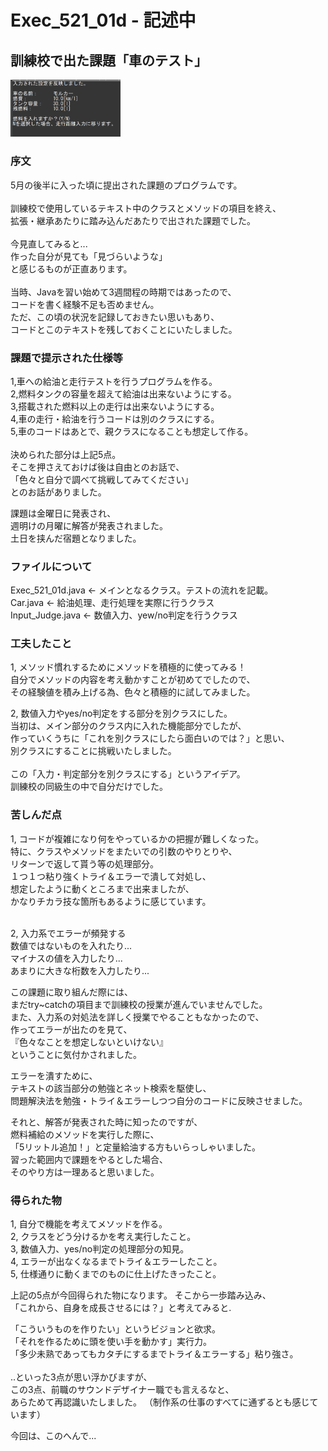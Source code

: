 # Exec_521_01d - 記述中
## 訓練校で出た課題「車のテスト」  
<img src="https://github.com/kimihiro-abe/Car_Test/blob/main/pic_Exec_521_01d.png" width="35%">
<br>

### 序文

5月の後半に入った頃に提出された課題のプログラムです。  
<br> 
訓練校で使用しているテキスト中のクラスとメソッドの項目を終え、  
拡張・継承あたりに踏み込んだあたりで出された課題でした。  
<br>
今見直してみると...  
作った自分が見ても「見づらいような」  
と感じるものが正直あります。  
<br>
当時、Javaを習い始めて3週間程の時期ではあったので、  
コードを書く経験不足も否めません。  
ただ、この頃の状況を記録しておきたい思いもあり、  
コードとこのテキストを残しておくことにいたしました。  

### 課題で提示された仕様等

1,車への給油と走行テストを行うプログラムを作る。  
2,燃料タンクの容量を超えて給油は出来ないようにする。  
3,搭載された燃料以上の走行は出来ないようにする。  
4,車の走行・給油を行うコードは別のクラスにする。  
5,車のコードはあとで、親クラスになることも想定して作る。  
<br>
決められた部分は上記5点。  
そこを押さえておけば後は自由とのお話で、  
「色々と自分で調べて挑戦してみてください」  
とのお話がありました。  

課題は金曜日に発表され、  
週明けの月曜に解答が発表されました。  
土日を挟んだ宿題となりました。
<br>

### ファイルについて

Exec_521_01d.java   <- メインとなるクラス。テストの流れを記載。  
Car.java            <- 給油処理、走行処理を実際に行うクラス  
Input_Judge.java    <- 数値入力、yew/no判定を行うクラス  

### 工夫したこと

1, メソッド慣れするためにメソッドを積極的に使ってみる！  
自分でメソッドの内容を考え動かすことが初めてでしたので、  
その経験値を積み上げる為、色々と積極的に試してみました。

2, 数値入力やyes/no判定をする部分を別クラスにした。  
当初は、メイン部分のクラス内に入れた機能部分でしたが、  
作っていくうちに「これを別クラスにしたら面白いのでは？」と思い、  
別クラスにすることに挑戦いたしました。  
<br>
この「入力・判定部分を別クラスにする」というアイデア。  
訓練校の同級生の中で自分だけでした。
<br>

### 苦しんだ点  
1, コードが複雑になり何をやっているかの把握が難しくなった。  
特に、クラスやメソッドをまたいでの引数のやりとりや、  
リターンで返して貰う等の処理部分。  
１つ１つ粘り強くトライ＆エラーで潰して対処し、  
想定したように動くところまで出来ましたが、  
かなりチカラ技な箇所もあるように感じています。  
<br>

2, 入力系でエラーが頻発する  
数値ではないものを入れたり...    
マイナスの値を入力したり...  
あまりに大きな桁数を入力したり...  

この課題に取り組んだ際には、  
まだtry~catchの項目まで訓練校の授業が進んでいませんでした。  
また、入力系の対処法を詳しく授業でやることもなかったので、    
作ってエラーが出たのを見て、  
『色々なことを想定しないといけない』  
ということに気付かされました。  

エラーを潰すために、  
テキストの該当部分の勉強とネット検索を駆使し、  
問題解決法を勉強・トライ＆エラーしつつ自分のコードに反映させました。  
  
それと、解答が発表された時に知ったのですが、  
燃料補給のメソッドを実行した際に、  
「5リットル追加！」と定量給油する方もいらっしゃいました。  
習った範囲内で課題をやるとした場合、  
そのやり方は一理あると思いました。
<br>

### 得られた物  

1, 自分で機能を考えてメソッドを作る。  
2, クラスをどう分けるかを考え実行したこと。  
3, 数値入力、yes/no判定の処理部分の知見。  
4, エラーが出なくなるまでトライ＆エラーしたこと。  
5, 仕様通りに動くまでのものに仕上げたきったこと。  

上記の5点が今回得られた物になります。 
そこから一歩踏み込み、  
「これから、自身を成長させるには？」と考えてみると.  

「こういうものを作りたい」というビジョンと欲求。  
「それを作るために頭を使い手を動かす」実行力。  
「多少未熟であってもカタチにするまでトライ＆エラーする」粘り強さ。  
<br>
..といった3点が思い浮かびますが、  
この3点、前職のサウンドデザイナー職でも言えるなと、  
あらためて再認識いたしました。
（制作系の仕事のすべてに通ずるとも感じています）　　

今回は、このへんで...





